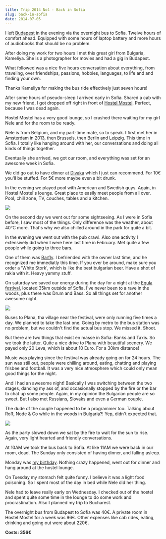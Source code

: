 ```yaml
---
title: Trip 2014 No4 - Back in Sofia
slug: back-in-sofia
date: 2014-07-05
---
```


I left [Budapest](/posts/a-taste-of-budapest) in the evening via the
overnight bus to Sofia. Twelve hours of comfort ahead. Equipped with some hours
of laptop battery and more hours of audiobooks that should be no problem.

After doing my work for two hours I met this great girl from Bulgaria, Kameliya.
She is a photographer for movies and had a gig in Budapest.

What followed was a nice five hours conversation about everything, from
traveling, over friendships, passions, hobbies, languages, to life and and
finding your own.

Thanks Kameliya for making the bus ride effectively just seven hours!

After some hours of pseudo-sleep I arrived early in Sofia. Shared a cab with my
new friend, I got dropped off right in front of [Hostel Mostel](http://www.hostels.com/hostels/sofia/hostel-mostel/3725).
Perfect, because I was dead again.

Hostel Mostel has a very good lounge, so I crashed there waiting for my girl
Nele and for the room to be ready.

Nele is from Belgium, and my part-time mate, so to speak. I first met her in
Amsterdam in 2013, then Brussels, then Berlin and Leipzig. This time in Sofia. I
totally like hanging around with her, our conversations and doing all kinds of
things together.

Eventually she arrived, we got our room, and everything was set for an awesome
week in Sofia.

We did go out to have dinner at
[Divaka](http://www.tripadvisor.com/Restaurant_Review-g294452-d806676-Reviews-Divaka-Sofia_Sofia_Region.html)
which I just can recommend. For 10€ you'll be stuffed. For 5€ more maybe even a
bit drunk.

In the evening we played pool with American and Swedish guys. Again, in Hostel
Mostel's lounge. Great place to easily meet people from all over. Pool, chill
zone, TV, couches, tables and a kitchen.

![](/travel-pictures/Bulgaria/Sofia/100_1076.JPG)

On the second day we went out for some sightseeing. As I were in Sofia before, I
saw most of the things. Only difference was the weather, about 40°C more. That's
why we also chilled around in the park for quite a bit.

In the evening we went out with the pub crawl. Also one activity I extensively
did when I were here last time in February. Met quite a few people while going
to three bars.

One of them was [Barfly](https://www.facebook.com/barflysofia). I befriended
with the owner last time, and he recognized me immediatly this time. If you ever
be around, make sure you order a 'White Stork', which is like the best bulgarian
beer. Have a shot of rakia with it. Heavy yammy stuff.

On saturday we saved our energy during the day for a night at the [Egula festival](https://www.facebook.com/events/1453587244876286),
located 35km
outside of Sofia. I've never been to a rave in the woods, plus there was Drum
and Bass. So all things set for another awesome night.

![](/travel-pictures/Bulgaria/Sofia/100_1107.JPG)

Buses to Plana, tha village near the festival, were only running five times a
day. We planned to take the last one. Going by metro to the bus station was no
problem, but we couldn't find the actual bus stop. We missed it. Shoot.

But there are two things that exist en masse in Sofia: Banks and Taxis. So we
took the latter. Quite a nice drive to Plana with beautiful scenery. We payed
only 20 Leva, which is about 10 Euro. For a 30km distance!

Music was playing since the festival was already going on for 24 hours. The sun
was still out, people were chilling around, eating, chatting and playing frisbee
and football. It was a very nice atmosphere which could only mean good things
for the night.

And I had an awesome night! Basically I was switching between the two stages,
dancing my ass of, and occasionally stopped by the fire or the bar to chat up
some people. Again, in my opinion the Bulgarian people are so sweet. But I also
met Russians, Slovaks and even a German couple.

The dude of the couple happened to be a programmer too. Talking about RoR, Node
& Co while in the woods in Bulgaria?! Yep, didn't expected that.

![](/travel-pictures/Bulgaria/Sofia/100_1111.JPG)

As the party slowed down we sat by the fire to wait for the sun to rise. Again,
very light hearted and friendly conversations.

At 10AM we took the bus back to Sofia. At like 11AM we were back in our room,
dead. The Sunday only consisted of having dinner, and falling asleep.

Monday was [my birthday](/posts/yet-another-special-day). Nothing
crazy happened, went out for dinner and hang around at the hostel lounge.

On Tuesday my stomach felt quite funny. I believe it was a light food poisoning.
So I spent most of the day in bed while Nele did her thing.

Nele had to leave really early on Wednesday. I checked out of the hostel and
spent quite some time in the lounge to do some work and procrastination. Also I
planned my trip to Bucharest.

The overnight bus from Budapest to Sofia was 40€. A private room in Hostel
Mostel for a week was 96€. Other expenses like cab rides, eating, drinking and
going out were about 220€.

**Costs: 356€**
